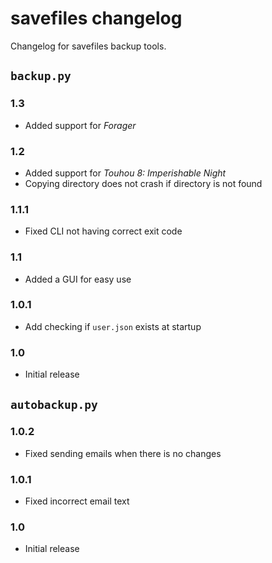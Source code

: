 # savefiles changelog

Changelog for savefiles backup tools.

## `backup.py`

### 1.3

- Added support for *Forager*

### 1.2

- Added support for *Touhou 8: Imperishable Night*
- Copying directory does not crash if directory is not found

### 1.1.1

- Fixed CLI not having correct exit code

### 1.1

- Added a GUI for easy use

### 1.0.1

- Add checking if `user.json` exists at startup

### 1.0

- Initial release

## `autobackup.py`

### 1.0.2

- Fixed sending emails when there is no changes

### 1.0.1

- Fixed incorrect email text

### 1.0

- Initial release
